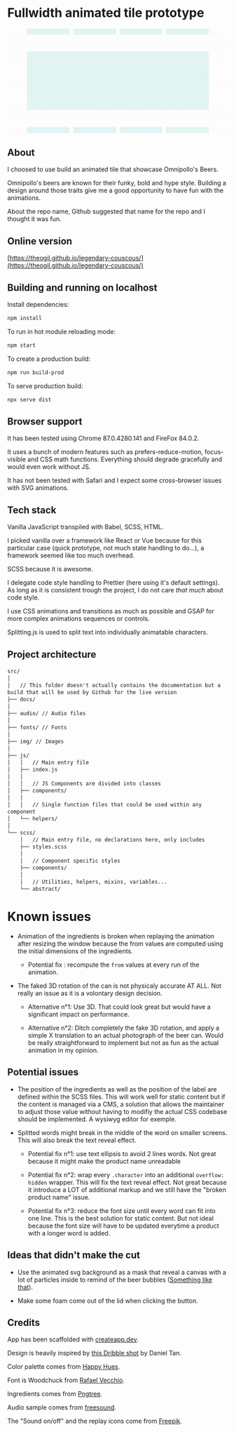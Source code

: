 # Fullwidth animated tile prototype

![Animated preview](./preview.gif)

## About

I choosed to use build an animated tile that showcase Omnipollo's Beers.

Omnipollo's beers are known for their funky, bold and hype style. Building a design around those traits give me a good opportunity to have fun with the animations.

About the repo name, Github suggested that name for the repo and I thought it was fun.

## Online version

[https://theogil.github.io/legendary-couscous/](https://theogil.github.io/legendary-couscous/)

## Building and running on localhost

Install dependencies:

```sh
npm install
```

To run in hot module reloading mode:

```sh
npm start
```

To create a production build:

```sh
npm run build-prod
```

To serve production build:

```sh
npx serve dist
```

## Browser support

It has been tested using Chrome 87.0.4280.141 and FireFox 84.0.2.

It uses a bunch of modern features such as prefers-reduce-motion, focus-visible and CSS math functions.
Everything should degrade gracefully and would even work without JS.

It has not been tested with Safari and I expect some cross-browser issues with SVG animations.

## Tech stack

Vanilla JavaScript transpiled with Babel, SCSS, HTML.

I picked vanilla over a framework like React or Vue because for this particular case (quick prototype, not much state handling to do...), a framework seemed like too much overhead.

SCSS because it is awesome.

I delegate code style handling to Prettier (here using it's default settings). As long as it is consistent trough the project, I do not care _that much_ about code style.

I use CSS animations and transitions as much as possible and GSAP for more complex animations sequences or controls.

Splitting.js is used to split text into individually animatable characters.

## Project architecture

```
src/
│
│   // This folder doesn't actually contains the documentation but a build that will be used by Github for the live version
├── docs/
│
├── audio/ // Audio files
│
├── fonts/ // Fonts
│
├── img/ // Images
│
├── js/
│   │   // Main entry file
│   ├── index.js
│   │
│   │   // JS Components are divided into classes
│   ├── components/
│   │
│   │   // Single function files that could be used within any component
│   └── helpers/
│
└── scss/
    │   // Main entry file, no declarations here, only includes
    ├── styles.scss
    │
    │   // Component specific styles
    ├── components/
    │
    │   // Utilities, helpers, mixins, variables...
    └── abstract/
```

# Known issues

- Animation of the ingredients is broken when replaying the animation after resizing the window because the from values are computed using the initial dimensions of the ingredients.

  - Potential fix : recompute the `from` values at every run of the animation.

- The faked 3D rotation of the can is not physicaly accurate AT ALL. Not really an issue as it is a volontary design decision.

  - Alternative n°1: Use 3D. That could look great but would have a significant impact on performance.

  - Alternative n°2: Ditch completely the fake 3D rotation, and apply a simple X translation to an actual photograph of the beer can. Would be really straightforward to implement but not as fun as the actual animation in my opinion.

## Potential issues

- The position of the ingredients as well as the position of the label are defined within the SCSS files. This will work well for static content but if the content is managed via a CMS, a solution that allows the maintainer to adjust those value without having to modifiy the actual CSS codebase should be implemented. A wysiwyg editor for exemple.

- Splitted words might break in the middle of the word on smaller screens. This will also break the text reveal effect.

  - Potential fix n°1: use text ellipsis to avoid 2 lines words. Not great because it might make the product name unreadable

  - Potential fix n°2: wrap every `.character` into an additional `overflow: hidden` wrapper. This will fix the text reveal effect. Not great because it introduce a LOT of additional markup and we still have the "broken product name" issue.

  - Potential fix n°3: reduce the font size until every word can fit into one line. This is the best solution for static content. But not ideal because the font size will have to be updated everytime a product with a longer word is added.

## Ideas that didn't make the cut

- Use the animated svg background as a mask that reveal a canvas with a lot of particles inside to remind of the beer bubbles ([Something like that](https://codepen.io/theo-gil/pen/aKgQzM)).

- Make some foam come out of the lid when clicking the button.

## Credits

App has been scaffolded with [createapp.dev](https://createapp.dev/).

Design is heavily inspired by [this Dribble shot](https://dribbble.com/shots/14723014-E-Commerce-Web-Interaction-Domingo) by Daniel Tan.

Color palette comes from [Happy Hues](https://www.happyhues.co).

Font is Woodchuck from [Rafael Vecchio](https://www.behance.net/gallery/85930915/WOODCHUCK-FREE-MODERN-SANS-SERIF-FONT-FAMILY).

Ingredients comes from [Pngtree](https://pngtree.com/).

Audio sample comes from [freesound](https://freesound.org/people/MarviinR/sounds/523322/).

The "Sound on/off" and the replay icons come from [Freepik](https://www.freepik.com/).
